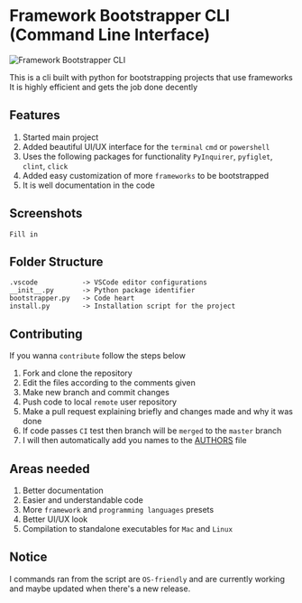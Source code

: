 # Framework Bootstrapper CLI (Command Line Interface)

![Framework Bootstrapper CLI](https://github.com/LokotamaTheMastermind/python-command-line-clients/workflows/Framework%20Bootstrapper%20CLI/badge.svg?branch=master)

This is a cli built with python for bootstrapping projects that use frameworks
It is highly efficient and gets the job done decently

## Features

1. Started main project
2. Added beautiful UI/UX interface for the `terminal` `cmd` or `powershell`
3. Uses the following packages for functionality `PyInquirer`, `pyfiglet`, `clint`, `click`
4. Added easy customization of more `frameworks` to be bootstrapped
5. It is well documentation in the code

## Screenshots

`Fill in`

## Folder Structure

```
.vscode           -> VSCode editor configurations
__init__.py       -> Python package identifier
bootstrapper.py   -> Code heart
install.py        -> Installation script for the project
```

## Contributing

If you wanna `contribute` follow the steps below

1. Fork and clone the repository
2. Edit the files according to the comments given
3. Make new branch and commit changes
4. Push code to local `remote` user repository
5. Make a pull request explaining briefly and changes made and why it was done
6. If code passes `CI` test then branch will be `merged` to the `master` branch
7. I will then automatically add you names to the [AUTHORS](AUTHORS.md) file

## Areas needed

1. Better documentation
2. Easier and understandable code
3. More `framework` and `programming languages` presets
4. Better UI/UX look
5. Compilation to standalone executables for `Mac` and `Linux`

## Notice

I commands ran from the script are `OS-friendly` and are currently working and maybe updated when there's a new release.
